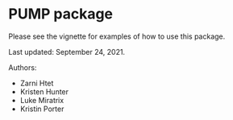# PUMP package

Please see the vignette for examples of how to use this package.

Last updated: September 24, 2021.

Authors:
* Zarni Htet
* Kristen Hunter
* Luke Miratrix
* Kristin Porter
